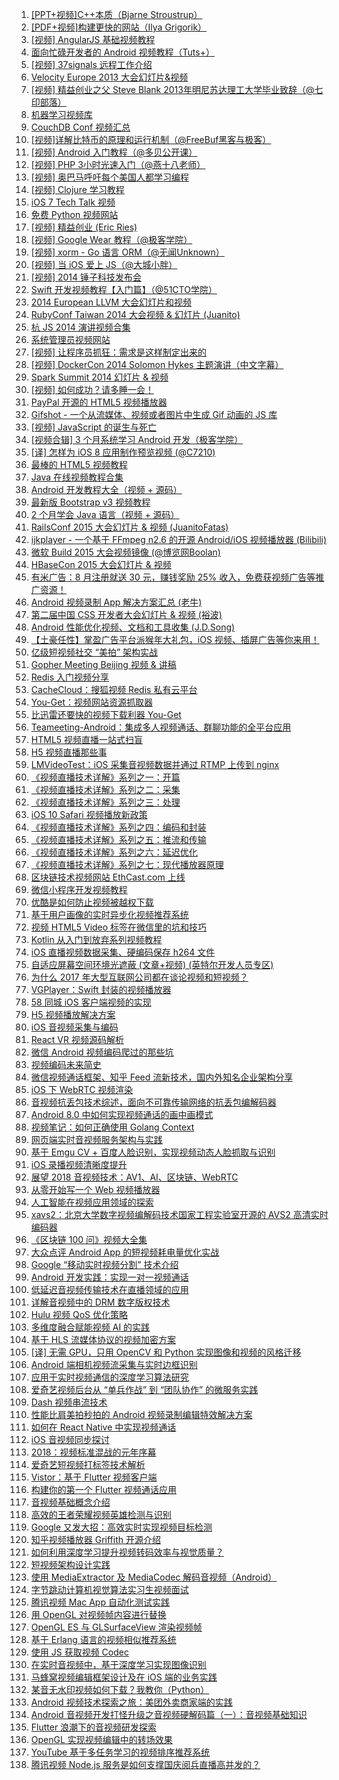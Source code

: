 1. [[PPT+视频]C++本质（Bjarne Stroustrup）](https://weekly.manong.io/bounce?nid=2&aid=17&url=http%3A%2F%2Fv.youku.com%2Fv_show%2Fid_XNjExNTg1Nzg4.html)
1. [[PDF+视频]构建更快的网站（Ilya Grigorik）](https://weekly.manong.io/bounce?nid=2&aid=18&url=http%3A%2F%2Fv.youku.com%2Fv_show%2Fid_XNjA5MDU3Mjky.html)
1. [[视频] AngularJS 基础视频教程](https://weekly.manong.io/bounce?nid=4&aid=57&url=http%3A%2F%2Fv.youku.com%2Fv_show%2Fid_XNjE2MzYyNTA4.html)
1. [面向忙碌开发者的 Android 视频教程（Tuts+）](https://weekly.manong.io/bounce?nid=5&aid=67&url=https%3A%2F%2Ftutsplus.com%2Fcourse%2Fandroid-for-the-busy-developer%2F)
1. [[视频] 37signals 远程工作介绍](https://weekly.manong.io/bounce?nid=7&aid=120&url=http%3A%2F%2Fv.youku.com%2Fv_show%2Fid_XNjI1MzQzNTg0.html)
1. [Velocity Europe 2013 大会幻灯片&视频](https://weekly.manong.io/bounce?nid=10&aid=186&url=http%3A%2F%2Fvelocityconf.com%2Fvelocityeu2013%2Fpublic%2Fschedule%2Fproceedings)
1. [[视频] 精益创业之父 Steve Blank 2013年明尼苏达理工大学毕业致辞（@七印部落）](https://weekly.manong.io/bounce?nid=10&aid=195&url=http%3A%2F%2Fv.youku.com%2Fv_show%2Fid_XNjMzODc1MTky.html)
1. [机器学习视频库](https://weekly.manong.io/bounce?nid=12&aid=244&url=http%3A%2F%2Fwork.caltech.edu%2Flibrary%2F)
1. [CouchDB Conf 视频汇总](https://weekly.manong.io/bounce?nid=13&aid=280&url=https%3A%2F%2Fblogs.apache.org%2Fcouchdb%2Fentry%2Fcouchdb_conf_videos)
1. [[视频]详解比特币的原理和运行机制（@FreeBuf黑客与极客）](https://weekly.manong.io/bounce?nid=13&aid=290&url=http%3A%2F%2Fv.youku.com%2Fv_show%2Fid_XNjQ1NTY0NjQ4.html)
1. [[视频] Android 入门教程（@多贝公开课）](https://weekly.manong.io/bounce?nid=14&aid=299&url=http%3A%2F%2Fwww.duobei.com%2Fcourse%2F7157408065)
1. [[视频] PHP 3小时光速入门（@燕十八老师）](https://weekly.manong.io/bounce?nid=14&aid=305&url=http%3A%2F%2Fstudy.163.com%2Fcourse%2Fintroduction%2F462001.htm)
1. [[视频] 奥巴马呼吁每个美国人都学习编程](https://weekly.manong.io/bounce?nid=14&aid=294&url=http%3A%2F%2Fv.youku.com%2Fv_show%2Fid_XNjQ2MzAxODky.html)
1. [[视频] Clojure 学习教程](https://weekly.manong.io/bounce?nid=17&aid=355&url=http%3A%2F%2Fclojurescreencasts.com%2F)
1. [iOS 7 Tech Talk 视频](https://weekly.manong.io/bounce?nid=17&aid=378&url=https%3A%2F%2Fdeveloper.apple.com%2Ftech-talks%2Fvideos%2F)
1. [免费 Python 视频网站](https://weekly.manong.io/bounce?nid=23&aid=664&url=https%3A%2F%2Fwww.neckbeardrepublic.com%2F)
1. [[视频] 精益创业 (Eric Ries)](https://weekly.manong.io/bounce?nid=23&aid=675&url=http%3A%2F%2Fv.youku.com%2Fv_show%2Fid_XNjc5MzEzMjA4.html)
1. [[视频] Google Wear 教程（@极客学院）](https://weekly.manong.io/bounce?nid=26&aid=875&url=http%3A%2F%2Fwww.jikexueyuan.com%2Fcourse%2F39.html%3Fhmsr%3Dmanongio)
1. [[视频] xorm - Go 语言 ORM（@无闻Unknown）](https://weekly.manong.io/bounce?nid=29&aid=981&url=http%3A%2F%2Fstudy.163.com%2Fcourse%2FcourseLearn.htm%3FcourseId%3D510006)
1. [[视频] 当 iOS 爱上 JS（@大城小胖）](https://weekly.manong.io/bounce?nid=30&aid=1011&url=http%3A%2F%2Fwww.imooc.com%2Fview%2F92)
1. [[视频] 2014 锤子科技发布会](https://weekly.manong.io/bounce?nid=31&aid=1072&url=http%3A%2F%2Ftech.youku.com%2FSmartisan2014)
1. [Swift 开发视频教程【入门篇】（@51CTO学院）](https://weekly.manong.io/bounce?nid=33&aid=1118&url=http%3A%2F%2Fedu.51cto.com%2Fcourse%2Fcourse_id-1387.html)
1. [2014 European LLVM 大会幻灯片和视频](https://weekly.manong.io/bounce?nid=34&aid=1174&url=http%3A%2F%2Fllvm.org%2Fdevmtg%2F2014-04%2F)
1. [RubyConf Taiwan 2014 大会视频 & 幻灯片 (Juanito)](https://weekly.manong.io/bounce?nid=37&aid=1219&url=https%3A%2F%2Fruby-china.org%2Ftopics%2F20217)
1. [杭 JS 2014 演讲视频合集](https://weekly.manong.io/bounce?nid=38&aid=1254&url=http%3A%2F%2Fcnodejs.org%2Ftopic%2F53bbc408a3ccaece73467f11)
1. [系统管理员视频网站](https://weekly.manong.io/bounce?nid=38&aid=1255&url=http%3A%2F%2Fsysadmincasts.com%2F)
1. [[视频] 让程序员抓狂：需求是这样制定出来的](https://weekly.manong.io/bounce?nid=38&aid=1263&url=http%3A%2F%2Fv.qq.com%2Fpage%2Fk%2Fm%2F1%2Fk0130l3kbm1.html)
1. [[视频] DockerCon 2014 Solomon Hykes 主题演讲（中文字幕）](https://weekly.manong.io/bounce?nid=39&aid=1287&url=http%3A%2F%2Fv.youku.com%2Fv_show%2Fid_XNzQ2NDk1NTE2.html)
1. [Spark Summit 2014 幻灯片 & 视频](https://weekly.manong.io/bounce?nid=39&aid=1288&url=http%3A%2F%2Fspark-summit.org%2F2014%2Fagenda)
1. [[视频] 如何成功？请多睡一会！](https://weekly.manong.io/bounce?nid=39&aid=1294&url=http%3A%2F%2Fv.youku.com%2Fv_show%2Fid_XNzA3OTEzNTM2.html)
1. [PayPal 开源的 HTML5 视频播放器](https://weekly.manong.io/bounce?nid=45&aid=1465&url=https%3A%2F%2Fgithub.com%2Fpaypal%2Faccessible-html5-video-player)
1. [Gifshot - 一个从流媒体、视频或者图片中生成 Gif 动画的 JS 库](https://weekly.manong.io/bounce?nid=47&aid=1521&url=http%3A%2F%2Fyahoo.github.io%2Fgifshot%2F)
1. [[视频] JavaScript 的诞生与死亡](https://weekly.manong.io/bounce?nid=48&aid=1533&url=http%3A%2F%2Fv.youku.com%2Fv_show%2Fid_XODAzOTY1MTM2.html)
1. [[视频合辑] 3 个月系统学习 Android 开发（极客学院）](https://weekly.manong.io/bounce?nid=48&aid=1525&url=http%3A%2F%2Fwww.jikexueyuan.com%2Fevent%2Fandroid.html%3Fhmsr%3Dmanong_tools_androidevent)
1. [[译] 怎样为 iOS 8 应用制作预览视频 (@C7210)](https://weekly.manong.io/bounce?nid=49&aid=1559&url=http%3A%2F%2Fbeforweb.com%2Fnode%2F581)
1. [最棒的 HTML5 视频教程](https://weekly.manong.io/bounce?nid=56&aid=1763&url=http%3A%2F%2Fwww.jikexueyuan.com%2Fevent%2Fhtml5.html%3Fhmsr%3Dmanong_tool_html5event_5)
1. [Java 在线视频教程合集](https://weekly.manong.io/bounce?nid=59&aid=1843&url=http%3A%2F%2Ft.cn%2FRZTSnYo)
1. [Android 开发教程大全（视频 + 源码）](https://weekly.manong.io/bounce?nid=60&aid=1876&url=http%3A%2F%2Fwww.jikexueyuan.com%2Fevent%2Fandroid.html%3Fhmsr%3Dmanong_tool_android1501)
1. [最新版 Bootstrap v3 视频教程](https://weekly.manong.io/bounce?nid=63&aid=1989&url=http%3A%2F%2Fwww.jikexueyuan.com%2Fevent%2Fbootstrap.html%3Fhmsr%3Dmanong_tool_bsevent_63)
1. [2 个月学会 Java 语言（视频 + 源码）](https://weekly.manong.io/bounce?nid=65&aid=2057&url=http%3A%2F%2Fwww.jikexueyuan.com%2Fevent%2Fjava.html%3Fhmsr%3Dmanong_tool_java_65)
1. [RailsConf 2015 大会幻灯片 & 视频 (JuanitoFatas)](https://weekly.manong.io/bounce?nid=69&aid=2244&url=https%3A%2F%2Fgithub.com%2FJuanitoFatas%2Frailsconf-2015)
1. [ijkplayer - 一个基于 FFmpeg n2.6 的开源 Android/iOS 视频播放器 (Bilibili)](https://weekly.manong.io/bounce?nid=70&aid=2289&url=https%3A%2F%2Fgithub.com%2FBilibili%2Fijkplayer)
1. [微软 Build 2015 大会视频镜像 (@博览网Boolan)](https://weekly.manong.io/bounce?nid=70&aid=2293&url=http%3A%2F%2Fboolan.com%2Fbuild)
1. [HBaseCon 2015 大会幻灯片 & 视频](https://weekly.manong.io/bounce?nid=74&aid=2520&url=http%3A%2F%2Fhbasecon.com%2Farchive.html)
1. [有米广告：8 月注册就送 30 元，赚钱奖励 25% 收入，免费获视频广告等推广资源！](https://weekly.manong.io/bounce?nid=82&aid=3087&url=https%3A%2F%2Fwww.youmi.net%2Fnews%2Fview%2F195)
1. [Android 视频录制 App 解决方案汇总 (老牛)](https://weekly.manong.io/bounce?nid=83&aid=3194&url=https%3A%2F%2Fwww.zybuluo.com%2Flichangadd%2Fnote%2F148109)
1. [第二届中国 CSS 开发者大会幻灯片 & 视频 (裕波)](https://weekly.manong.io/bounce?nid=85&aid=3382&url=http%3A%2F%2Fwww.w3ctech.com%2Ftopic%2F1463)
1. [Android 性能优化视频、文档和工具收集 (J.D.Song)](https://weekly.manong.io/bounce?nid=89&aid=3744&url=https%3A%2F%2Fgithub.com%2FJuude%2Fawesome-android-performance%3Fhmsr%3Dtoutiao.io%26utm_medium%3Dtoutiao.io%26utm_source%3Dtoutiao.io)
1. [【土豪任性】掌盈广告平台派猴年大礼包，iOS 视频、插屏广告等你来用！](https://weekly.manong.io/bounce?nid=105&aid=5263&url=http%3A%2F%2Fwww.joyingmobi.com%2Fpages%2Factivity%2Fred-envelope%3Ff%3Dmnzk)
1. [亿级短视频社交 “美拍” 架构实战](https://weekly.manong.io/bounce?nid=107&aid=5355&url=https%3A%2F%2Fsegmentfault.com%2Fa%2F1190000004330778)
1. [Gopher Meeting Beijing 视频 & 讲稿](https://weekly.manong.io/bounce?nid=107&aid=5363&url=https%3A%2F%2Fgithub.com%2Fgopher-beijing%2Ftalks)
1. [Redis 入门视频分享](https://weekly.manong.io/bounce?nid=109&aid=5526&url=http%3A%2F%2Fcarlosfu.iteye.com%2Fblog%2F2276606)
1. [CacheCloud：搜狐视频 Redis 私有云平台](https://weekly.manong.io/bounce?nid=110&aid=5643&url=https%3A%2F%2Fgithub.com%2Fsohutv%2Fcachecloud)
1. [You-Get：视频网站资源抓取器](https://weekly.manong.io/bounce?nid=112&aid=5800&url=https%3A%2F%2Fgithub.com%2Fsoimort%2Fyou-get)
1. [比迅雷还要快的视频下载利器 You-Get](https://weekly.manong.io/bounce?nid=119&aid=6332&url=http%3A%2F%2Fcodingpy.com%2Farticle%2Fusing-you-get-to-download-videos%2F)
1. [Teameeting-Android：集成多人视频通话、群聊功能的全平台应用](https://weekly.manong.io/bounce?nid=124&aid=6732&url=https%3A%2F%2Fgithub.com%2FDyncLang%2FTeameeting-Android)
1. [HTML5 视频直播一站式扫盲](https://weekly.manong.io/bounce?nid=125&aid=6762&url=http%3A%2F%2Fmp.weixin.qq.com%2Fs%3F__biz%3DMzA3NTYzODYzMg%3D%3D%26mid%3D2653577297%26idx%3D1%26sn%3Da292ff3b499168f4eb589e40b7aa6d13)
1. [H5 视频直播那些事](https://weekly.manong.io/bounce?nid=131&aid=7175&url=http%3A%2F%2Fmp.weixin.qq.com%2Fs%3F__biz%3DMzA3NTYzODYzMg%3D%3D%26mid%3D2653577617%26idx%3D2%26sn%3D436b7abf81033151731bcb64aa633410)
1. [LMVideoTest：iOS 采集音视频数据并通过 RTMP 上传到 nginx](https://weekly.manong.io/bounce?nid=131&aid=7218&url=http%3A%2F%2Ftoutiao.io%2Fj%2Fex81ep)
1. [《视频直播技术详解》系列之一：开篇](https://weekly.manong.io/bounce?nid=133&aid=7365&url=http%3A%2F%2Fmp.weixin.qq.com%2Fs%3F__biz%3DMjM5NzAwNDI4Mg%3D%3D%26mid%3D2652190986%26idx%3D1%26sn%3D564a10b0b6352134148b1397fbaae8fb%26scene%3D1%26srcid%3D0831NCfw9FsN6z4vIgCMuXL9%23rd)
1. [《视频直播技术详解》系列之二：采集](https://weekly.manong.io/bounce?nid=133&aid=7366&url=http%3A%2F%2Fmp.weixin.qq.com%2Fs%3F__biz%3DMjM5NzAwNDI4Mg%3D%3D%26mid%3D2652191123%26idx%3D1%26sn%3D4fcd8cb7e66858ddae07944e6eed7c31%26scene%3D1%26srcid%3D08317WxiKDFUlVA0HuvteYiz%23rd)
1. [《视频直播技术详解》系列之三：处理](https://weekly.manong.io/bounce?nid=133&aid=7367&url=http%3A%2F%2Fmp.weixin.qq.com%2Fs%3F__biz%3DMjM5NzAwNDI4Mg%3D%3D%26mid%3D2652191198%26idx%3D1%26sn%3D6d20bc90d19dcadaa479405c3b4fc46f%26scene%3D1%26srcid%3D0831INiko0gusHmXvDhkR7tt%23rd)
1. [iOS 10 Safari 视频播放新政策](https://weekly.manong.io/bounce?nid=138&aid=7653&url=https%3A%2F%2Ftoutiao.io%2Fj%2Fyfmy4k)
1. [《视频直播技术详解》系列之四：编码和封装](https://weekly.manong.io/bounce?nid=138&aid=7636&url=http%3A%2F%2Fmp.weixin.qq.com%2Fs%3F__biz%3DMjM5NzAwNDI4Mg%3D%3D%26mid%3D2652191224%26idx%3D1%26sn%3Dda47a1ab5ec163ff748a9cb8f905d38a%26chksm%3Dbd010f6d8a76867b0876957c8df1968ff6a2662e268b5594eec335480c0c588ae66d39fba6f3%26mpshare%3D1%26scene%3D1%26srcid%3D0928zXAUiL9DmDY7S3qGxLfs%23rd)
1. [《视频直播技术详解》系列之五：推流和传输](https://weekly.manong.io/bounce?nid=138&aid=7637&url=http%3A%2F%2Fmp.weixin.qq.com%2Fs%3F__biz%3DMjM5NzAwNDI4Mg%3D%3D%26mid%3D2652191350%26idx%3D1%26sn%3D734ee9959c3afa7ac5b8959222523816%26chksm%3Dbd010ce38a7685f5d74a096ac90470efb6277e5e4d39120d7388128a32db662be05766962135%26mpshare%3D1%26scene%3D1%26srcid%3D0928wjQe9GMNeGKDpf1kkEvy%23rd)
1. [《视频直播技术详解》系列之六：延迟优化](https://weekly.manong.io/bounce?nid=138&aid=7638&url=http%3A%2F%2Fmp.weixin.qq.com%2Fs%3F__biz%3DMjM5NzAwNDI4Mg%3D%3D%26mid%3D2652191494%26idx%3D1%26sn%3Dcfeffe9778ca4b30b2bd9bb97c499bf9%26chksm%3Dbd010d938a768485c49c5c7abe97e86d98a259b905aaa41c28878ec128a09ffbae9a6d114d18%26mpshare%3D1%26scene%3D1%26srcid%3D0928TlogbSZMZzYSwfKtTzGg%23rd)
1. [《视频直播技术详解》系列之七：现代播放器原理](https://weekly.manong.io/bounce?nid=138&aid=7639&url=http%3A%2F%2Fmp.weixin.qq.com%2Fs%3F__biz%3DMjM5NzAwNDI4Mg%3D%3D%26mid%3D2652191545%26idx%3D1%26sn%3Df17a14769d8151e8ceb75dfc618c5e04%26chksm%3Dbd010dac8a7684baa9f7e5c801adc9e811a170f611bd04faae0344ac8f733155b1da4c5fe381%26mpshare%3D1%26scene%3D1%26srcid%3D0928mxsuTFxyqW4V5cmfj55V%23rd)
1. [区块链技术视频网站 EthCast.com 上线](https://weekly.manong.io/bounce?nid=144&aid=8056&url=https%3A%2F%2Ftoutiao.io%2Fk%2Fts2aeh)
1. [微信小程序开发视频教程](https://weekly.manong.io/bounce?nid=145&aid=8113&url=https%3A%2F%2Ftoutiao.io%2Fk%2Fo84fm5)
1. [优酷是如何防止视频被越权下载](https://weekly.manong.io/bounce?nid=147&aid=8225&url=https%3A%2F%2Ftoutiao.io%2Fk%2F8e3dpt)
1. [基于用户画像的实时异步化视频推荐系统](https://weekly.manong.io/bounce?nid=147&aid=8240&url=https%3A%2F%2Ftoutiao.io%2Fk%2Fd9s3vx)
1. [视频 HTML5 Video 标签在微信里的坑和技巧](https://weekly.manong.io/bounce?nid=152&aid=8539&url=https%3A%2F%2Ftoutiao.io%2Fk%2Ftb049l)
1. [Kotlin 从入门到放弃系列视频教程](https://weekly.manong.io/bounce?nid=154&aid=8685&url=https%3A%2F%2Ftoutiao.io%2Fk%2F7y3tgt)
1. [iOS 直播视频数据采集、硬编码保存 h264 文件](https://weekly.manong.io/bounce?nid=160&aid=9094&url=https%3A%2F%2Ftoutiao.io%2Fk%2Fi0ddwy)
1. [自适应屏幕空间环境光遮蔽 (文章+视频) (英特尔开发人员专区)](https://weekly.manong.io/bounce?nid=164&aid=9360&url=https%3A%2F%2Fsoftware.intel.com%2Fzh-cn%2Farticles%2Fadaptive-screen-space-ambient-occlusion%3Futm_source%3DMaNong)
1. [为什么 2017 年大型互联网公司都在谈论视频和短视频？](https://weekly.manong.io/bounce?nid=167&aid=9599&url=https%3A%2F%2Ftoutiao.io%2Fk%2Fczbdvs)
1. [VGPlayer：Swift 封装的视频播放器](https://weekly.manong.io/bounce?nid=172&aid=9988&url=https%3A%2F%2Ftoutiao.io%2Fk%2Ftnfvaw)
1. [58 同城 iOS 客户端视频的实现](https://weekly.manong.io/bounce?nid=177&aid=10294&url=https%3A%2F%2Ftoutiao.io%2Fk%2Fc776qx)
1. [H5 视频播放解决方案](https://weekly.manong.io/bounce?nid=178&aid=10389&url=https%3A%2F%2Ftoutiao.io%2Fk%2Fnota49)
1. [iOS 音视频采集与编码](https://weekly.manong.io/bounce?nid=179&aid=10436&url=https%3A%2F%2Ftoutiao.io%2Fk%2F2cgte7)
1. [React VR 视频源码解析](https://weekly.manong.io/bounce?nid=180&aid=10533&url=https%3A%2F%2Ftoutiao.io%2Fk%2F339sbq)
1. [微信 Android 视频编码爬过的那些坑](https://weekly.manong.io/bounce?nid=182&aid=10651&url=http%3A%2F%2Fmp.weixin.qq.com%2Fs%2FpeoeMD4OmfZdNZ9t7-6esw)
1. [视频编码未来简史](https://weekly.manong.io/bounce?nid=187&aid=11070&url=https%3A%2F%2Ftoutiao.io%2Fk%2F8r4k1j)
1. [微信视频通话框架、知乎 Feed 流新技术，国内外知名企业架构分享](https://weekly.manong.io/bounce?nid=188&aid=11105&url=http%3A%2F%2Fbj2017.archsummit.com%2Fspeaker%3Futm_source%3Dmanongzhoukan%26utm_medium%3Dedm%26utm_campaign%3D8zhe)
1. [iOS 下 WebRTC 视频渲染](https://weekly.manong.io/bounce?nid=189&aid=11167&url=https%3A%2F%2Ftoutiao.io%2Fk%2Fpu3qdu)
1. [音视频抗丢包技术综述，面向不可靠传输网络的抗丢包编解码器](https://weekly.manong.io/bounce?nid=190&aid=11247&url=https%3A%2F%2Ftoutiao.io%2Fk%2Fvyab86)
1. [Android 8.0 中如何实现视频通话的画中画模式](https://weekly.manong.io/bounce?nid=193&aid=11446&url=https%3A%2F%2Ftoutiao.io%2Fk%2Fjp14zo)
1. [视频笔记：如何正确使用 Golang Context](https://weekly.manong.io/bounce?nid=193&aid=11452&url=https%3A%2F%2Ftoutiao.io%2Fk%2Fxnm35l)
1. [网页端实时音视频服务架构与实践](https://weekly.manong.io/bounce?nid=195&aid=11593&url=https%3A%2F%2Ftoutiao.io%2Fk%2Fue5obk)
1. [基于 Emgu CV + 百度人脸识别，实现视频动态人脸抓取与识别](https://weekly.manong.io/bounce?nid=196&aid=11665&url=http%3A%2F%2Fmp.weixin.qq.com%2Fs%2FGHrjYwSlvCRk_D7XEpOY2A)
1. [iOS 录播视频清晰度提升](https://weekly.manong.io/bounce?nid=198&aid=11817&url=https%3A%2F%2Fmp.weixin.qq.com%2Fs%2FROGmTSlh3ixL5SZ11G9q_g)
1. [展望 2018 音视频技术：AV1、AI、区块链、WebRTC](https://weekly.manong.io/bounce?nid=200&aid=11989&url=http%3A%2F%2Fmp.weixin.qq.com%2Fs%2FlX9WWqSS0KGQddrOVqV-Jg)
1. [从零开始写一个 Web 视频播放器](https://weekly.manong.io/bounce?nid=201&aid=12080&url=https%3A%2F%2Ftoutiao.io%2Fk%2Fnmvsw8)
1. [人工智能在视频应用领域的探索](https://weekly.manong.io/bounce?nid=202&aid=12120&url=http%3A%2F%2Fmp.weixin.qq.com%2Fs%2F4X1E6KcrLtaGSYtH5oBNtA)
1. [xavs2：北京大学数字视频编解码技术国家工程实验室开源的 AVS2 高清实时编码器](https://weekly.manong.io/bounce?nid=204&aid=12324&url=https%3A%2F%2Ftoutiao.io%2Fk%2Ft8i4j1)
1. [《区块链 100 问》视频大全集](https://weekly.manong.io/bounce?nid=205&aid=12363&url=http%3A%2F%2Fmp.weixin.qq.com%2Fs%2FUeijoW64b_gYJRUnUg0VlQ)
1. [大众点评 Android App 的短视频耗电量优化实战](https://weekly.manong.io/bounce?nid=207&aid=12490&url=https%3A%2F%2Ftoutiao.io%2Fk%2Ff1p4ke)
1. [Google “移动实时视频分割” 技术介绍](https://weekly.manong.io/bounce?nid=208&aid=12556&url=https%3A%2F%2Ftoutiao.io%2Fk%2Fryii3y)
1. [Android 开发实践：实现一对一视频通话](https://weekly.manong.io/bounce?nid=212&aid=12847&url=https%3A%2F%2Ftoutiao.io%2Fk%2Fvtj0oj)
1. [低延迟音视频传输技术在直播领域的应用](https://weekly.manong.io/bounce?nid=219&aid=13361&url=https%3A%2F%2Fmp.weixin.qq.com%2Fs%2F1cO8dDSm7nHcbhcGaKiyKQ)
1. [详解音视频中的 DRM 数字版权技术](https://weekly.manong.io/bounce?nid=219&aid=13369&url=https%3A%2F%2Fmp.weixin.qq.com%2Fs%3F__biz%3DMzI2OTQxMTM4OQ%3D%3D%26mid%3D2247486409%26idx%3D1%26sn%3D763eb9c2492a86d8f386ca5a7f247d02)
1. [Hulu 视频 QoS 优化策略](https://weekly.manong.io/bounce?nid=221&aid=13489&url=https%3A%2F%2Fmp.weixin.qq.com%2Fs%2F0Jbmid5ULwHgECvhnO3YcQ)
1. [多维度融合赋能视频 AI 的实践](https://weekly.manong.io/bounce?nid=224&aid=13656&url=https%3A%2F%2Ftoutiao.io%2Fk%2Fqxvsn7)
1. [基于 HLS 流媒体协议的视频加密方案](https://weekly.manong.io/bounce?nid=228&aid=13958&url=https%3A%2F%2Fmp.weixin.qq.com%2Fs%2F_nlt6n12EKK5p0HKP5FGGw)
1. [[译] 无需 GPU，只用 OpenCV 和 Python 实现图像和视频的风格迁移](https://weekly.manong.io/bounce?nid=230&aid=14056&url=https%3A%2F%2Fmp.weixin.qq.com%2Fs%2FKXA6b-ckttBSQR5DvS3SBg)
1. [Android 端相机视频流采集与实时边框识别](https://weekly.manong.io/bounce?nid=232&aid=14191&url=https%3A%2F%2Ftoutiao.io%2Fk%2F2a6vat)
1. [应用于实时视频通信的深度学习算法研究](https://weekly.manong.io/bounce?nid=233&aid=14254&url=https%3A%2F%2Fmp.weixin.qq.com%2Fs%2F_D0AbI8Ej35WRBA06kmFUw)
1. [爱奇艺视频后台从 “单兵作战” 到 “团队协作” 的微服务实践](https://weekly.manong.io/bounce?nid=234&aid=14311&url=https%3A%2F%2Fmp.weixin.qq.com%2Fs%2FPr7J546caebAQJkdf3NByA)
1. [Dash 视频串流技术](https://weekly.manong.io/bounce?nid=235&aid=14409&url=https%3A%2F%2Ftoutiao.io%2Fk%2Fvpjeht)
1. [性能比肩美拍秒拍的 Android 视频录制编辑特效解决方案](https://weekly.manong.io/bounce?nid=239&aid=14666&url=https%3A%2F%2Fmp.weixin.qq.com%2Fs%2FDecTyaZaJmGUN80kZ_xl3A)
1. [如何在 React Native 中实现视频通话](https://weekly.manong.io/bounce?nid=244&aid=14986&url=https%3A%2F%2Fmp.weixin.qq.com%2Fs%2FuuU0ujJm71yZZW2Vg5Zniw)
1. [iOS 音视频同步探讨](https://weekly.manong.io/bounce?nid=245&aid=15045&url=https%3A%2F%2Ftoutiao.io%2Fk%2Fugr871)
1. [2018：视频标准混战的元年序幕](https://weekly.manong.io/bounce?nid=246&aid=15119&url=https%3A%2F%2Fmp.weixin.qq.com%2Fs%2F1Af-YF37AnCdl8FvaYMHYw)
1. [爱奇艺短视频打标签技术解析](https://weekly.manong.io/bounce?nid=248&aid=15267&url=https%3A%2F%2Fmp.weixin.qq.com%2Fs%2FrMhtOwphM0nmtb0DmcodBg)
1. [Vistor：基于 Flutter 视频客户端](https://weekly.manong.io/bounce?nid=251&aid=15507&url=https%3A%2F%2Ftoutiao.io%2Fk%2Fsby1k6)
1. [构建你的第一个 Flutter 视频通话应用](https://weekly.manong.io/bounce?nid=252&aid=15541&url=https%3A%2F%2Fmp.weixin.qq.com%2Fs%2FcSFj0vAulchYwWWS-jWdJg)
1. [音视频基础概念介绍](https://weekly.manong.io/bounce?nid=253&aid=15645&url=https%3A%2F%2Fmp.weixin.qq.com%2Fs%2F0s9dkRgIxtpMlHAadXRyFA)
1. [高效的王者荣耀视频英雄检测与识别](https://weekly.manong.io/bounce?nid=256&aid=15807&url=https%3A%2F%2Fmp.weixin.qq.com%2Fs%3F__biz%3DMzI2MDIxMjQyMg%3D%3D%26mid%3D2653584361%26idx%3D1%26sn%3D1878247e894eee4cb6594c50f80983e7)
1. [Google 又发大招：高效实时实现视频目标检测](https://weekly.manong.io/bounce?nid=257&aid=15872&url=https%3A%2F%2Fmp.weixin.qq.com%2Fs%3F__biz%3DMzI5MDUyMDIxNA%3D%3D%26mid%3D2247488048%26idx%3D1%26sn%3D247be5c32eab97b7998f20bb31255182)
1. [知乎视频播放器 Griffith 开源介绍](https://weekly.manong.io/bounce?nid=257&aid=15906&url=https%3A%2F%2Ftoutiao.io%2Fk%2Foq9cc1)
1. [如何利用深度学习提升视频转码效率与视觉质量？](https://weekly.manong.io/bounce?nid=258&aid=15943&url=https%3A%2F%2Fmp.weixin.qq.com%2Fs%3F__biz%3DMzU1NTEzOTM5Mw%3D%3D%26mid%3D2247490041%26idx%3D1%26sn%3D6ce2a91db66d9605e5283f8f1c970977)
1. [短视频架构设计实践](https://weekly.manong.io/bounce?nid=259&aid=16005&url=https%3A%2F%2Fmp.weixin.qq.com%2Fs%2Fl9aINMQ5y3Y8pRi3B_gpyg)
1. [使用 MediaExtractor 及 MediaCodec 解码音视频（Android）](https://weekly.manong.io/bounce?nid=259&aid=16060&url=https%3A%2F%2Fmp.weixin.qq.com%2Fs%2FMea3KbQZ1coOmPM-L8MCZQ)
1. [字节跳动计算机视觉算法实习生视频面试](https://weekly.manong.io/bounce?nid=260&aid=16133&url=https%3A%2F%2Ftoutiao.io%2Fk%2Fetqa6g)
1. [腾讯视频 Mac App 自动化测试实践](https://weekly.manong.io/bounce?nid=261&aid=16225&url=https%3A%2F%2Fmp.weixin.qq.com%2Fs%2FMLj4AP4ZPyplArSReTn9wA)
1. [用 OpenGL 对视频帧内容进行替换](https://weekly.manong.io/bounce?nid=262&aid=16270&url=https%3A%2F%2Fmp.weixin.qq.com%2Fs%2FWZWY5Ml9YP9N9tv-iiFOqg)
1. [OpenGL ES 与 GLSurfaceView 渲染视频帧](https://weekly.manong.io/bounce?nid=266&aid=16649&url=https%3A%2F%2Fmp.weixin.qq.com%2Fs%2FJoBjmrWPEasgi7GsDdPELg)
1. [基于 Erlang 语言的视频相似推荐系统](https://weekly.manong.io/bounce?nid=270&aid=16953&url=https%3A%2F%2Fmp.weixin.qq.com%2Fs%2FMWxarX9ILOIciioZvTx5QA)
1. [使用 JS 获取视频 Codec](https://weekly.manong.io/bounce?nid=270&aid=16956&url=https%3A%2F%2Ftoutiao.io%2Fk%2F3aa0jh)
1. [在实时音视频中，基于深度学习实现图像识别](https://weekly.manong.io/bounce?nid=276&aid=17388&url=https%3A%2F%2Ftoutiao.io%2Fk%2Fc1f4c54)
1. [马蜂窝视频编辑框架设计及在 iOS 端的业务实践](https://weekly.manong.io/bounce?nid=277&aid=17518&url=https%3A%2F%2Fmp.weixin.qq.com%2Fs%2F-GGbakkEe7dmC23HT0k3ow)
1. [某音无水印视频如何下载？我教你（Python）](https://weekly.manong.io/bounce?nid=278&aid=17605&url=https%3A%2F%2Fmp.weixin.qq.com%2Fs%2F8wMMXz6MgeWWiRa6Uqxfdg)
1. [Android 视频技术探索之旅：美团外卖商家端的实践](https://weekly.manong.io/bounce?nid=279&aid=17637&url=https%3A%2F%2Fmp.weixin.qq.com%2Fs%2F2Dn0TxlnKqcDO9-twqpVJg)
1. [Android 音视频开发打怪升级之音视频硬解码篇（一）：音视频基础知识](https://weekly.manong.io/bounce?nid=280&aid=17729&url=https%3A%2F%2Ftoutiao.io%2Fk%2Frybtywu)
1. [Flutter 浪潮下的音视频研发探索](https://weekly.manong.io/bounce?nid=282&aid=17873&url=https%3A%2F%2Fmp.weixin.qq.com%2Fs%2FGqoAMeuv1VRDpWT65YMzsQ)
1. [OpenGL 实现视频编辑中的转场效果](https://weekly.manong.io/bounce?nid=283&aid=17940&url=https%3A%2F%2Fmp.weixin.qq.com%2Fs%2FOuyU_7ieecjdGyDKTx-iFg)
1. [YouTube 基于多任务学习的视频排序推荐系统](https://weekly.manong.io/bounce?nid=284&aid=17964&url=https%3A%2F%2Fmp.weixin.qq.com%2Fs%2FKZ2DF-DHnvsgJRIQFYC7dQ)
1. [腾讯视频 Node.js 服务是如何支撑国庆阅兵直播高并发的？](https://weekly.manong.io/bounce?nid=284&aid=18014&url=https%3A%2F%2Fmp.weixin.qq.com%2Fs%2FWKhALCAarFNOCQylBUryfQ)
